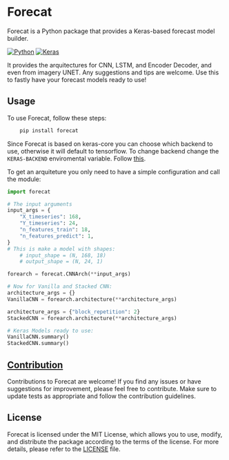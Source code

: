 # Forecat

Forecat is a Python package that provides a Keras-based forecast model builder.

[![Python](https://img.shields.io/badge/python-3.6%20%7C%203.7%20%7C%203.8%20%7C%203.9-blue)](https://www.python.org/)
[![Keras](https://img.shields.io/badge/keras-2.4.3-blue)](https://keras.io/)

It provides the arquitectures for CNN, LSTM, and Encoder Decoder, and even from imagery UNET.
Any suggestions and tips are welcome.
Use this to fastly have your forecast models ready to use!


## Usage

To use Forecat, follow these steps:

```bash
    pip install forecat
```

Since Forecat is based on keras-core you can choose which backend to use, otherwise it will default to tensorflow.
To change backend change the ```KERAS-BACKEND``` enviromental variable. Follow [this](https://keras.io/keras_core/#configuring-your-backend).

To get an arquiteture you only need to have a simple configuration and call the module:

```python
import forecat

# The input arguments
input_args = {
    "X_timeseries": 168,
    "Y_timeseries": 24,
    "n_features_train": 18,
    "n_features_predict": 1,
}
# This is make a model with shapes:
    # input_shape = (N, 168, 18)
    # output_shape = (N, 24, 1)

forearch = forecat.CNNArch(**input_args)

# Now for Vanilla and Stacked CNN:
architecture_args = {}
VanillaCNN = forearch.architecture(**architecture_args)

architecture_args = {"block_repetition": 2}
StackedCNN = forearch.architecture(**architecture_args)

# Keras Models ready to use:
VanillaCNN.summary()
StackedCNN.summary()


```

## [Contribution](CONTRIBUTING.md)

Contributions to Forecat are welcome! If you find any issues or have suggestions for improvement, please feel free to contribute. Make sure to update tests as appropriate and follow the contribution guidelines.

## License

Forecat is licensed under the MIT License, which allows you to use, modify, and distribute the package according to the terms of the license. For more details, please refer to the [LICENSE](LICENSE) file.

